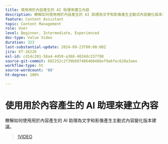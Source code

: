 ```yaml
---
title: 使用用於內容產生的 AI 助理來建立內容
description: 瞭解如何使用用於內容產生的 AI 助理為文字和影像產生主動式內容變化版本建議。
feature: Content Assistant
topic: Content Management
role: User
level: Beginner, Intermediate, Experienced
doc-type: Value Video
duration: 323
last-substantial-update: 2024-09-23T00:00:00Z
jira: KT-16226
exl-id: cd14c201-58a4-4459-a368-4024dc337798
source-git-commit: 602252c2f39bb97486460486ef9a6fec628a3aee
workflow-type: ht
source-wordcount: '60'
ht-degree: 100%

---
```


# 使用用於內容產生的 AI 助理來建立內容

瞭解如何使用用於內容產生的 AI 助理為文字和影像產生主動式內容變化版本建議。

>[!VIDEO](https://video.tv.adobe.com/v/3434635/?learn=on)

